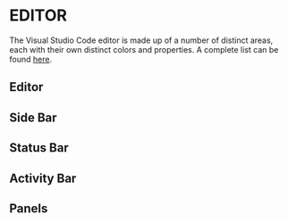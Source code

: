 # EDITOR

The Visual Studio Code editor is made up of a number of distinct areas, each with their own distinct colors and properties. A complete list can be found [here](https://code.visualstudio.com/docs/getstarted/userinterface).

## Editor

## Side Bar

## Status Bar

## Activity Bar

## Panels
